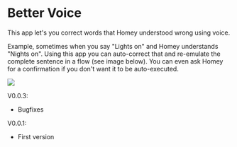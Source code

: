 # Better Voice
        
This app let's you correct words that Homey understood wrong using voice.

Example, sometimes when you say "Lights on" and Homey understands "Nights on". Using this app you can auto-correct that and re-emulate the complete sentence in a flow (see image below). You can even ask Homey for a confirmation if you don't want it to be auto-executed.

![](http://i.imgur.com/eLmhQsr.png)


V0.0.3:

* Bugfixes

V0.0.1:

* First version